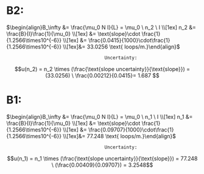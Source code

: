 # B2:


$\begin{align}B_\infty &= \frac{\mu_0 N I}{L} = \mu_0 \ n_2 \  I \\[1ex] n_2 &= \frac{B}{I}\frac{1}{\mu_0} \\[1ex] &= \text{slope}\cdot \frac{1}{1.2566\times10^{-6}} \\[1ex] &= \frac{0.0415}{1000}\cdot\frac{1}{1.2566\times10^{-6}} \\[1ex]&= 33.0256 \text{ loops/m.}\end{align}$



										Uncertainty:
$$u(n_2) = n_2 \times (\frac{\text{slope uncertainty}}{\text{slope}}) =(33.0256) \ \frac{0.00212}{0.0415}= 1.687 $$



# B1:

$\begin{align}B_\infty &= \frac{\mu_0 N I}{L} = \mu_0 \ n_1 \  I \\[1ex] n_1 &= \frac{B}{I}\frac{1}{\mu_0} \\[1ex] &= \text{slope}\cdot \frac{1}{1.2566\times10^{-6}} \\[1ex] &= \frac{0.09707}{1000}\cdot\frac{1}{1.2566\times10^{-6}} \\[1ex]&= 77.248 \text{ loops/m.}\end{align}$



										Uncertainty:
$$u(n_1) = n_1 \times (\frac{\text{slope uncertainty}}{\text{slope}}) = 77.248 \  (\frac{0.00409}{0.09707}) = 3.2548$$

